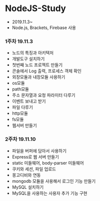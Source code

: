 # NodeJS-Study
- 2019.11.3~
- Node.js, Brackets, Firebase 사용


### 1주차 19.11.3
- 노드의 특징과 아키텍처
- 개발도구 설치하기
- 첫번째 노드 프로젝트 만들기
- 콘솔에서 Log 출력, 프로세스 객체 확인
- 외장모듈과 내장모듈 사용하기
- os모듈
- path모듈
- 주소 문자열과 요청 파라미터 다루기
- 이벤트 보내고 받기
- 파일 다루기
- http모듈
- fs모듈
- 웹서버 만들기

### 2주차 19.11.10
- 파일을 버퍼에 담아서 사용하기
- Express로 웹 서버 만들기
- static 미들웨어, body-parser 미들웨어
- 쿠키와 세션, 파일 업로드
- 몽고디비와 연동
- mongodb 모듈을 사용해서 로그인 기능 만들기
- MySQL 설치하기
- MySQL을 사용하는 사용자 추가 기능 구현
